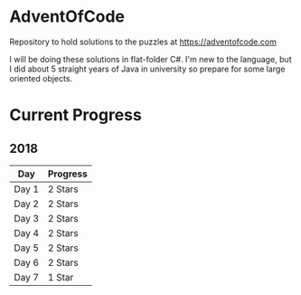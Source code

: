 # AdventOfCode
Repository to hold solutions to the puzzles at https://adventofcode.com

I will be doing these solutions in flat-folder C#. I'm new to the language, but I did about 5 straight years of Java in university so prepare for some large oriented objects.

# Current Progress
## 2018
| Day   | Progress    |
|-------|-------------|
| Day 1 | 2 Stars     |
| Day 2 | 2 Stars     |
| Day 3 | 2 Stars     |
| Day 4 | 2 Stars     |
| Day 5 | 2 Stars     |
| Day 6 | 2 Stars     |
| Day 7 | 1 Star      |

